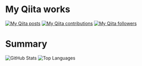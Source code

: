 # My Qiita works

[![My Qiita posts](https://qiita-badge.apiapi.app/s/myalpine/posts.svg)](http://qiita.com/myalpine) [![My Qiita contributions](https://qiita-badge.apiapi.app/s/myalpine/contributions.svg)](http://qiita.com/myalpine) [![My Qiita followers](https://qiita-badge.apiapi.app/s/myalpine/followers.svg)](http://qiita.com/myalpine)

# Summary

![GitHub Stats](https://github-readme-stats.vercel.app/api?username=myalpine&count_private=true&show_icons=true&theme=vue-dark)
![Top Languages](https://github-readme-stats.vercel.app/api/top-langs/?username=myalpine&theme=vue-dark)
